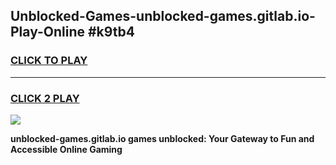 
## Unblocked-Games-unblocked-games.gitlab.io-Play-Online #k9tb4
<h3>
<a href="https://news.freeplayer.one?title=unblocked-games.gitlab.io&ref=3">CLICK TO PLAY</a></h3>
<hr>

<h3>
<a href="https://news.freeplayer.one?title=unblocked-games.gitlab.io&ref=3">CLICK 2 PLAY</a>
  
</h3>

<a href="https://news.freeplayer.one?title=unblocked-games.gitlab.io&ref=3"><img src="https://clearcache.store/games.png"></a>


**unblocked-games.gitlab.io games unblocked: Your Gateway to Fun and Accessible Online Gaming**
